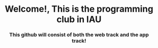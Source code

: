 <h1 align="center">Welcome!, This is the programming club in IAU</h1>
<h3 align="center">This github will consist of both the web track and the app track!</h3>
